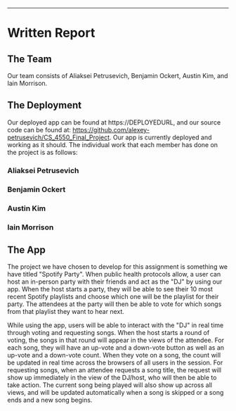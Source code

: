 ---------------------------------------------------------------------
# Written Report

## The Team
Our team consists of Aliaksei Petrusevich, Benjamin Ockert, Austin
Kim, and Iain Morrison.

## The Deployment
Our deployed app can be found at https://DEPLOYEDURL, and our source
code can be found at:
https://github.com/alexey-petrusevich/CS_4550_Final_Project. Our app
is currently deployed and working as it should. The individual work
that each member has done on the project is as follows:

### Aliaksei Petrusevich

### Benjamin Ockert

### Austin Kim

### Iain Morrison


## The App

The project we have chosen to develop for this assignment is something
we have titled "Spotify Party". When public health protocols allow, a
user can host an in-person party with their friends and act as the
"DJ" by using our app. When the host starts a party, they will be able
to see their 10 most recent Spotify playlists and choose which one
will be the playlist for their party. The attendees at the party will
then be able to vote for which songs from that playlist they want to
hear next.

While using the app, users will be able to interact with the "DJ" in
real time through voting and requesting songs. When the host starts a
round of voting, the songs in that round will appear in the views of
the attendee. For each song, they will have an up-vote and a down-vote
button as well as an up-vote and a down-vote count. When they vote on
a song, the count will be updated in real time across the browsers of
all users in the session. For requesting songs, when an attendee
requests a song title, the request will show up immediately in the
view of the DJ/host, who will then be able to take action. The current
song being played will also show up across all views, and will be
updated automatically when a song is skipped or a song ends and a new
song begins.